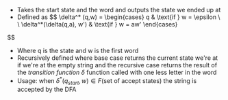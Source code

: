 - Takes the start state and the word and outputs the state we ended up at
- Defined as $$
\delta^* (q,w) = \begin{cases}
q & \text{if } w = \epsilon \\ \\
\delta^*(\delta(q,a), w') & \text{if } w = aw'
\end{cases}

$$

- Where q is the state and w is the first word
- Recursively defined where base case returns the current state we're at if we're at the empty string and the recursive case returns the result of the *transition function $\delta$* function called with one less letter in the word
- Usage: when $\delta^*(q_{start}, w) \in F \text{(set of accept states)}$ the string is accepted by the DFA